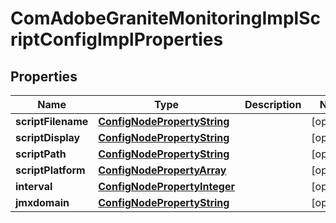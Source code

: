 
# ComAdobeGraniteMonitoringImplScriptConfigImplProperties

## Properties
Name | Type | Description | Notes
------------ | ------------- | ------------- | -------------
**scriptFilename** | [**ConfigNodePropertyString**](ConfigNodePropertyString.md) |  |  [optional]
**scriptDisplay** | [**ConfigNodePropertyString**](ConfigNodePropertyString.md) |  |  [optional]
**scriptPath** | [**ConfigNodePropertyString**](ConfigNodePropertyString.md) |  |  [optional]
**scriptPlatform** | [**ConfigNodePropertyArray**](ConfigNodePropertyArray.md) |  |  [optional]
**interval** | [**ConfigNodePropertyInteger**](ConfigNodePropertyInteger.md) |  |  [optional]
**jmxdomain** | [**ConfigNodePropertyString**](ConfigNodePropertyString.md) |  |  [optional]



